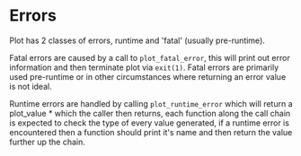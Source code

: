 Errors
======

Plot has 2 classes of errors, runtime and 'fatal' (usually pre-runtime).

Fatal errors are caused by a call to `plot_fatal_error`, this will print out
error information and then terminate plot via `exit(1)`.
Fatal errors are primarily used pre-runtime or in other circumstances where
returning an error value is not ideal.

Runtime errors are handled by calling `plot_runtime_error` which will return
a plot_value * which the caller then returns, each function along the call
chain is expected to check the type of every value generated, if a runtime
error is encountered then a function should print it's name and then return
the value further up the chain.


